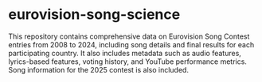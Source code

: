 # eurovision-song-science
This repository contains comprehensive data on Eurovision Song Contest entries from 2008 to 2024, including song details and final results for each participating country. It also includes metadata such as audio features, lyrics-based features, voting history, and YouTube performance metrics. Song information for the 2025 contest is also included.

